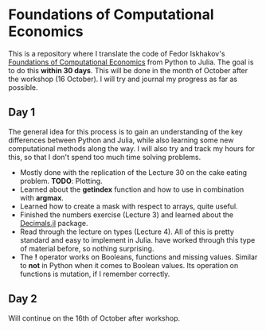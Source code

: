 
# Foundations of Computational Economics

This is a repository where I translate the code of Fedor Iskhakov's [Foundations of Computational Economics](https://fedor.iskh.me/compecon) from Python to Julia. The goal is to do this **within 30 days**. This will be done in the month of October after the workshop (16 October). I will try and journal my progress as far as possible. 

## Day 1

The general idea for this process is to gain an understanding of the key differences between Python and Julia, while also learning some new computational methods along the way. I will also try and track my hours for this, so that I don't spend too much time solving problems.  

- Mostly done with the replication of the Lecture 30 on the cake eating problem. **TODO**: Plotting.
- Learned about the **getindex** function and how to use in combination with **argmax**.
- Learned how to create a mask with respect to arrays, quite useful. 
- Finished the numbers exercise (Lecture 3) and learned about the [Decimals.jl](https://github.com/JuliaMath/Decimals.jl) package.
- Read through the lecture on types (Lecture 4). All of this is pretty standard and easy to implement in Julia. have worked through this type of material before, so nothing surprising. 
- The **!** operator works on Booleans, functions and missing values. Similar to **not** in Python when it comes to Boolean values. Its operation on functions is mutation, if I remember correctly. 

## Day 2

Will continue on the 16th of October after workshop. 

